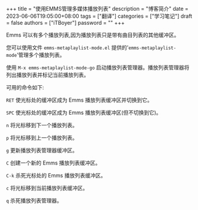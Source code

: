 +++
title = "使用EMMS管理多媒体播放列表"
description = "博客简介"
date = 2023-06-06T19:05:00+08:00
tags = ["翻译"]
categories = ["学习笔记"]
draft = false
authors = ["iTBoyer"]
password = ""
+++

Emms 可以有多个播放列表,因为播放列表只是带有曲目列表的其他缓冲区。 

您可以使用文件 `emms-metaplaylist-mode.el` 提供的'`emms-metaplaylist-mode`'管理多个播放列表。 

使用 `M-x emms-metaplaylist-mode-go` 启动播放列表管理器。播放列表管理器将列出播放列表并标记当前播放列表。 

可用的命令如下: 

`RET`  使光标处的缓冲区成为 Emms 播放列表缓冲区并切换到它。 

`SPC`  使光标处的缓冲区成为 Emms 播放列表缓冲区(但不切换到它)。 

`n`   将光标移到下一个播放列表。 

`p`  将光标移到上一个播放列表。 

`g`  更新播放列表管理器缓冲区。 

`C`  创建一个新的 Emms 播放列表缓冲区。 

`C-k`  杀死光标处的 Emms 播放列表缓冲区。 

`c`  将光标移到当前播放列表缓冲区。 

`q`  杀死播放列表管理器。 

